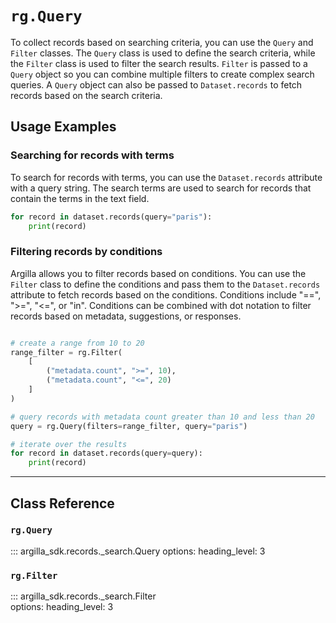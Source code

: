 # `rg.Query`

To collect records based on searching criteria, you can use the `Query` and `Filter` classes. The `Query` class is used to define the search criteria, while the `Filter` class is used to filter the search results. `Filter` is passed to a `Query` object so you can combine multiple filters to create complex search queries. A `Query` object can also be passed to `Dataset.records` to fetch records based on the search criteria.

## Usage Examples

### Searching for records with terms

To search for records with terms, you can use the `Dataset.records` attribute with a query string. The search terms are used to search for records that contain the terms in the text field.

```python
for record in dataset.records(query="paris"):
    print(record)

```

### Filtering records by conditions

Argilla allows you to filter records based on conditions. You can use the `Filter` class to define the conditions and pass them to the `Dataset.records` attribute to fetch records based on the conditions. Conditions include "==", ">=", "<=", or "in". Conditions can be combined with dot notation to filter records based on metadata, suggestions, or responses.

```python

# create a range from 10 to 20
range_filter = rg.Filter(
    [
        ("metadata.count", ">=", 10),
        ("metadata.count", "<=", 20)
    ]
)

# query records with metadata count greater than 10 and less than 20
query = rg.Query(filters=range_filter, query="paris")

# iterate over the results
for record in dataset.records(query=query):
    print(record)
```


---

## Class Reference

### `rg.Query`

::: argilla_sdk.records._search.Query
    options: 
        heading_level: 3

### `rg.Filter`

::: argilla_sdk.records._search.Filter        
    options: 
        heading_level: 3